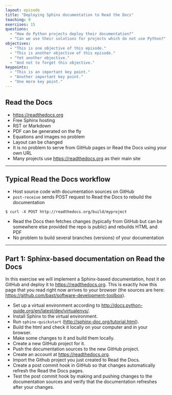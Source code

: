 ```yaml
---
layout: episode
title: "Deploying Sphinx documentation to Read the Docs"
teaching: 0
exercises: 15
questions:
  - "How do Python projects deploy their documentation?"
  - "Can we use their solutions for projects which do not use Python?"
objectives:
  - "This is one objective of this episode."
  - "This is another objective of this episode."
  - "Yet another objective."
  - "And not to forget this objective."
keypoints:
  - "This is an important key point."
  - "Another important key point."
  - "One more key point."
---
```


## Read the Docs

- https://readthedocs.org
- Free Sphinx hosting
- RST or Markdown
- PDF can be generated on the fly
- Equations and images no problem
- Layout can be changed
- It is no problem to serve from GitHub pages or Read the Docs using your own URL
- Many projects use https://readthedocs.org as their main site

---

## Typical Read the Docs workflow

- Host source code with documentation sources on GitHub
- `post-receive` sends POST request to Read the Docs to rebuild the documentation

```shell
$ curl -X POST http://readthedocs.org/build/myproject
```

- Read the Docs then fetches changes (typically from GitHub but can be somewhere else provided the repo is public)
  and rebuilds HTML and PDF
- No problem to build several branches (versions) of your documentation

---

## Part 1: Sphinx-based documentation on Read the Docs

In this exercise we will implement a Sphinx-based documentation, host it on
GitHub and deploy it to https://readthedocs.org. This is exactly how this
page that you read right now arrives to your browser (the sources are here:
https://github.com/bast/software-development-toolbox).

- Set up a virtual environment according to http://docs.python-guide.org/en/latest/dev/virtualenvs/.
- Install Sphinx to the virtual environment.
- Run ``sphinx-quickstart`` (http://sphinx-doc.org/tutorial.html).
- Build the html and check it locally on your computer and in your browser.
- Make some changes to it and build them locally.
- Create a new GitHub project for it.
- Push the documentation sources to the new GitHub project.
- Create an account at https://readthedocs.org.
- Import the Github project you just created to Read the Docs.
- Create a post commit hook in GitHub so that changes automatically refresh the Read the Docs pages.
- Test the post commit hook by making and pushing changes to the documentation sources and verify
  that the documentation refreshes after your changes.
